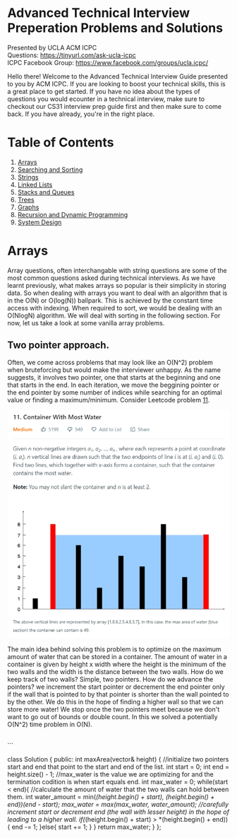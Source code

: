 # Advanced Technical Interview Preperation Problems and Solutions
Presented by UCLA ACM ICPC   
Questions: https://tinyurl.com/ask-ucla-icpc <br />
ICPC Facebook Group: https://www.facebook.com/groups/ucla.icpc/

<p>Hello there! Welcome to the Advanced Technical Interview Guide presented to you by ACM ICPC. If you are looking to boost your
technical skills, this is a great place to get started. If you have no idea about the types of questions you would ecounter in a technical interview, make sure to checkout our CS31 interview prep guide first and then make sure to come back. If you have already, you're in the right place.</p>

# Table of Contents
1. [Arrays](#arrays)
2. [Searching and Sorting](#searchingandsorting)
3. [Strings](#strings)
4. [Linked Lists](#linkedlists)
5. [Stacks and Queues](#stacksandqueues)
6. [Trees](#trees)
7. [Graphs](#graphs)
8. [Recursion and Dynamic Programming](#recursionanddynamicprogramming)
9. [System Design](#systemdesign)

# Arrays <a name="arrays"></a>
<p>Array questions, often interchangable with string questions are some of the most common questions asked during technical interviews. As we have learnt previously, what makes arrays so popular is their simplicity in storing data. So when dealing with arrays you want to deal with an algorithm that is in the O(N) or O(log(N)) ballpark. This is achieved by the constant time access with indexing. When required to sort, we would be dealing with an O(NlogN) algorithm. We will deal with sorting in the following section. For now, let us take a look at some vanilla array problems.</p>

## Two pointer approach.
<p>Often, we come across problems that may look like an O(N^2) problem when bruteforcing but would make the interviewer unhappy. As the name suggests, it involves two pointer, one that starts at the beginning and one that starts in the end. In each iteration, we move the beggining pointer or the end pointer by some number of indices while searching for an optimal value or finding a maximum/minimum. Consider Leetcode problem <a href="https://leetcode.com/problems/container-with-most-water/">11</a>.</p>
<center><img src="images/pr11.png"/></center>
<p>The main idea behind solving this problem is to optimize on the maximum amount of water that can be stored in a container. The amount of water in a container is given by height x width where the height is the minimum of the two walls and the width is the distance between the two walls. How do we keep track of two walls? Simple, two pointers. How do we advance the pointers? we increment the start pointer or decrement the end pointer only if the wall that is pointed to by that pointer is shorter than the wall pointed to by the other. We do this in the hope of finding a higher wall so that we can store more water! We stop once the two pointers meet because we don't want to go out of bounds or double count. In this we solved a potentially O(N^2) time problem in O(N).</p>
<br />
```

class Solution {
public:
    int maxArea(vector<int>& height) {
        //initialize two pointers start and end that point to the start and end of the list.
        int start = 0;
        int end = height.size() - 1;
        //max_water is the value we are optimizing for and the termination codition is when start equals end.
        int max_water = 0;
        while(start < end){
            //calculate the amount of water that the two walls can hold between them.
            int water_amount = min(*(height.begin() + start), *(height.begin() + end))*(end - start);
            max_water = max(max_water, water_amount);
            //carefully increment start or decrement end (the wall with lesser height) in the hope of leading to a higher wall.
            if(*(height.begin() + start) > *(height.begin() + end)){
                end -= 1;
            }else{
                start += 1;
            }
        }
        return max_water;
    }
};

```

